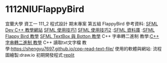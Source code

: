# 1112NIUFlappyBird
宜蘭大學 資工一 111_2 程式設計 期末專案 第五組 FlappyBird
參考資料:
[SFML Dev C++ 教學網站](https://programming727.pixnet.net/blog/post/24516428)
[SFML 使用技巧1](https://www.twblogs.net/a/5e5021e8bd9eee101e86c2e8)
[SFML 使用技巧2](https://blog.csdn.net/qq_33567644/article/details/100064135)
:[SFML 資料庫](https://www.sfml-dev.org/documentation/2.4.2/classsf_1_1Sprite.php)
:[SFML Flappy Bird 教學](https://terminalroot.com/how-to-make-flappy-bird-with-cpp/)
[SFML TextBox 與 Botton 教學](https://youtu.be/T31MoLJws4U)
C++ 字串轉二進制 教學:[C++ 字串轉二進制 教學](https://www.delftstack.com/zh-tw/howto/cpp/convert-string-to-binary-in-cpp/)
C++ 讀取txt文字檔 教學:https://shengyu7697.github.io/cpp-read-text-file/
使用的軟體與網站:
流程圖繪製:draw.io
初期開發程式:[replit](https://replit.com/)
